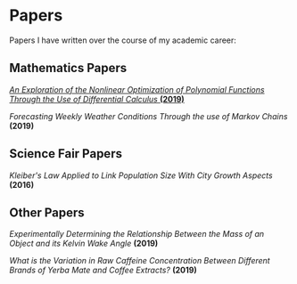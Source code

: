 # Papers
 Papers I have written over the course of my academic career:
 
## Mathematics Papers
 
[*An Exploration of the Nonlinear Optimization of Polynomial Functions Through the Use of Differential Calculus* **(2019)**](./Mathematics%20Papers/An%20Exploration%20of%20the%20Nonlinear%20Optimization%20of%20Polynomial%20Functions%20Through%20the%20Use%20of%20Differential%20Calculus.pdf)
 
 *Forecasting Weekly Weather Conditions Through the use of Markov Chains* **(2019)**

## Science Fair Papers

*Kleiber's Law Applied to Link Population Size With City Growth Aspects* **(2016)**

## Other Papers
 
 *Experimentally Determining the Relationship Between the Mass of an Object and its Kelvin Wake Angle* **(2019)**
 
*What is the Variation in Raw Caffeine Concentration Between Different Brands of Yerba Mate and Coffee Extracts?* **(2019)**

